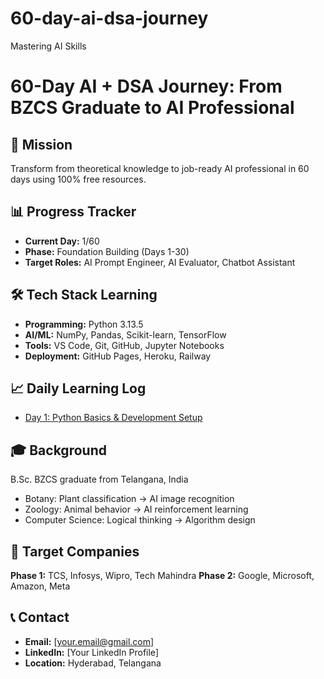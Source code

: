 # 60-day-ai-dsa-journey
Mastering AI Skills
<br>
# 60-Day AI + DSA Journey: From BZCS Graduate to AI Professional

## 🎯 Mission
Transform from theoretical knowledge to job-ready AI professional in 60 days using 100% free resources.

## 📊 Progress Tracker
- **Current Day:** 1/60
- **Phase:** Foundation Building (Days 1-30)
- **Target Roles:** AI Prompt Engineer, AI Evaluator, Chatbot Assistant

## 🛠️ Tech Stack Learning
- **Programming:** Python 3.13.5
- **AI/ML:** NumPy, Pandas, Scikit-learn, TensorFlow
- **Tools:** VS Code, Git, GitHub, Jupyter Notebooks
- **Deployment:** GitHub Pages, Heroku, Railway

## 📈 Daily Learning Log
- [Day 1: Python Basics & Development Setup](./Week-1-Foundation/day1_ai_intro.py)

## 🎓 Background
B.Sc. BZCS graduate from Telangana, India
- Botany: Plant classification → AI image recognition
- Zoology: Animal behavior → AI reinforcement learning  
- Computer Science: Logical thinking → Algorithm design

## 🎯 Target Companies
**Phase 1:** TCS, Infosys, Wipro, Tech Mahindra
**Phase 2:** Google, Microsoft, Amazon, Meta

## 📞 Contact
- **Email:** [your.email@gmail.com]
- **LinkedIn:** [Your LinkedIn Profile]
- **Location:** Hyderabad, Telangana

